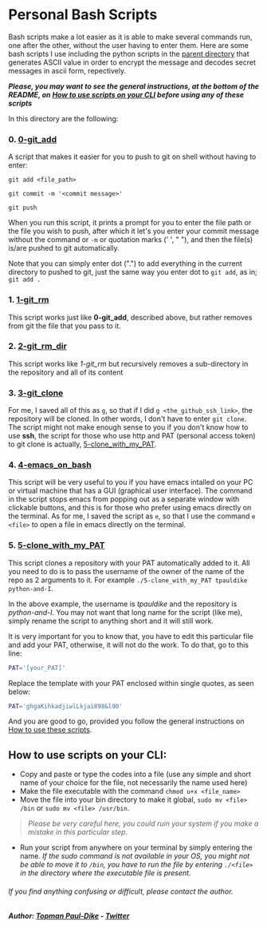 # Personal Bash Scripts
Bash scripts make a lot easier as it is able to make several commands run, one after the other, without the user having to enter them. 
Here are some bash scripts I use including the python scripts in the [parent directory](../python-and-I) that generates ASCII value in order to encrypt the message and decodes secret messages in ascii form, repectively.

***Please, you may want to see the general instructions, at the bottom of the README, on [How to use scripts on your CLI](#usage) before using any of these scripts***

In this directory are the following:
### 0. [0-git_add](./0-git_add)
A script that makes it easier for you to push to git on shell without having to enter:

`git add <file_path>`

`git commit -m '<commit message>'`

`git push`

When you run this script, it prints a prompt for you to enter the file path or the file you wish to push, after which it let's you enter your commit message without the command or `-m` or quotation marks (' ', " "), and then the file(s) is/are pushed to git automatically.

Note that you can simply enter dot (".") to add everything in the current directory to pushed to git, just the same way you enter dot to `git add`, as in; `git add .`

### 1. [1-git_rm](./1-git_rm)
This script works just like **0-git_add**, described above, but rather removes from git the file that you pass to it.

### 2. [2-git_rm_dir](./2-git_rm_dir)
This script works like *1-git_rm* but recursively removes a sub-directory in the repository and all of its content

### 3. [3-git_clone](./3-git_clone)
For me, I saved all of this as `g`, so that if I did `g <the_github_ssh_link>`, the repository will be cloned. In other words, I don't have to enter `git clone`.
The script might not make enough sense to you if you don't know how to use **ssh**, the script for those who use http and PAT (personal access token) to git clone is actually, [5-clone_with_my_PAT](./5-clone_with_my_PAT).

### 4. [4-emacs_on_bash](./4-emacs_on_bash)
This script will be very useful to you if you have emacs intalled on your PC or virtual machine that has a GUI (graphical user interface). The command in the script stops emacs from popping out as a separate window with clickable buttons, and this is for those who prefer using emacs directly on the terminal. As for me, I saved the script as `e`, so that I use the command `e <file>` to open a file in emacs directly on the terminal.

### 5. [5-clone_with_my_PAT](./5-clone_with_my_PAT)
This script clones a repository with your PAT automatically added to it. All you need to do is to pass the username of the owner of the name of the repo as 2 arguments to it. For example `./5-clone_with_my_PAT tpauldike python-and-I`.

In the above example, the username is *tpauldike* and the repository is *python-and-I*. You may not want that long name for the script (like me), simply rename the script to anything short and it will still work.

It is very important for you to know that, you have to edit this particular file and add your PAT, otherwise, it will not do the work. To do that, go to this line:
```bash
PAT='[your_PAT]'
```

Replace the template with your PAT enclosed within single quotes, as seen below:
```bash
PAT='ghgaKihkadjiwlLkjai898&l90'
```

And you are good to go, provided you follow the general instructions on [How to use these scripts](#usage).

## <a name="usage"></a>How to use scripts on your CLI:
- Copy and paste or type the codes into a file (use any simple and short name of your choice for the file, not necessarily the name used here)
- Make the file executable with the command `chmod u+x <file_name>`
- Move the file into your bin directory to make it global, `sudo mv <file> /bin` or `sudo mv <file> /usr/bin`.
> *Please be very careful here, you could ruin your system if you make a mistake in this particular step*.
- Run your script from anywhere on your terminal by simply entering the name. *If the sudo command is not available in your OS, you might not be able to move it to `/bin`, you have to run the file by entering `./<file>` in the directory where the executable file is present.*

###### If you find anything confusing or difficult, please contact the author.

##### Author: [Topman Paul-Dike](./https://github.com/tpauldike) - [Twitter](https://twitter.com/tpauldike)